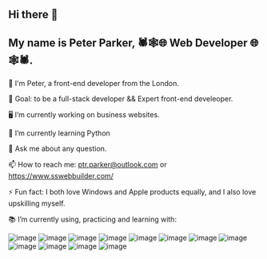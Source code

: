 ## Hi there 👋

## My name is Peter Parker, 🕷️🕸️🌐 Web Developer 🌐🕸️🕷️.



🤠 I'm Peter, a front-end developer from the London.

🏁 Goal: to be a full-stack developer && Expert front-end develeoper.

🖥️ I’m currently working on business websites.

🐍 I’m currently learning Python

💬 Ask me about any question.

📫 How to reach me: ptr.parker@outlook.com or https://www.sswebbuilder.com/

⚡ Fun fact: I both love Windows and Apple products equally, and I also love upskilling myself.

📚 I’m currently using, practicing and learning with:


![image](https://github.com/user-attachments/assets/dc79e4aa-83c2-44c0-97e7-9b94a4c186c9)
![image](https://github.com/user-attachments/assets/4294fdf2-ae0a-4909-a2ac-472d7967133f)
![image](https://github.com/user-attachments/assets/257a5738-a5c6-44d6-988e-ed028196f53d)
![image](https://github.com/user-attachments/assets/09bd6ecb-aa4a-46bd-b77f-af6935e38570)
![image](https://github.com/user-attachments/assets/9d0f2ec1-50e3-474b-9946-01e561207f11)
![image](https://github.com/user-attachments/assets/880b772a-b813-4230-bae2-211e3cb5b2d4)
![image](https://github.com/user-attachments/assets/9af8e42f-2fb2-4ac1-9b49-5e901db387f9)
![image](https://github.com/user-attachments/assets/436e7db9-9fba-496d-a218-8789b552f802)
![image](https://github.com/user-attachments/assets/7a01051e-530f-4875-8541-dc912013aab7)
![image](https://github.com/user-attachments/assets/169a8f69-5a00-45e3-b943-5e1b81da4df8)
![image](https://github.com/user-attachments/assets/5407b69c-0553-4dee-9e9d-d86af5f903fb)
![image](https://github.com/user-attachments/assets/d5970cf3-87af-4608-917c-3d3400aeb8a2)













